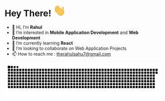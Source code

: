 # Hey There! <img src="https://github.com/therahulsahu/therahulsahu/blob/main/gifs/hi.gif" width="40" />

- 👋 Hi, I’m **Rahul**
- 👀 I’m interested in **Mobile Application Development** and **Web Development**
- 🌱 I’m currently learning **React**
- 💞️ I’m looking to collaborate on Web Application Projects
- 📫 How to reach me : therahulsahu7@gmail.com

![snake animation](https://github.com/therahulsahu/therahulsahu/blob/main/github-contributions-snake.svg)

<!---
therahulsahu/therahulsahu is a ✨ special ✨ repository because its `README.md` (this file) appears on your GitHub profile.
You can click the Preview link to take a look at your changes.
--->
